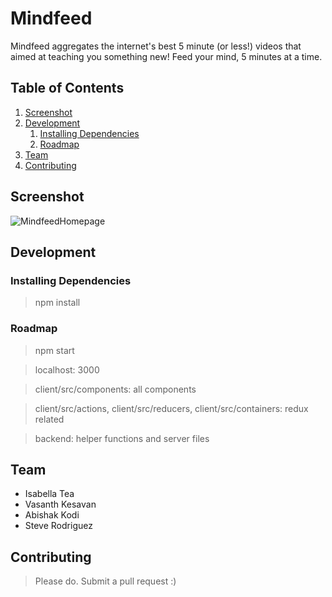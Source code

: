 # Mindfeed
Mindfeed aggregates the internet's best 5 minute (or less!) videos that aimed at teaching you something new!
Feed your mind, 5 minutes at a time.

## Table of Contents

1. [Screenshot](#screenshot)
1. [Development](#development)
    1. [Installing Dependencies](#installing-dependencies)
    1. [Roadmap](#roadmap)
1. [Team](#team)
1. [Contributing](#contributing)

## Screenshot

![MindfeedHomepage](http://i67.tinypic.com/2hwd0cw.png)

## Development


### Installing Dependencies

> npm install

### Roadmap

> npm start

> localhost: 3000

> client/src/components: all components

> client/src/actions, client/src/reducers, client/src/containers: redux related

> backend: helper functions and server files


## Team

  - Isabella Tea
  - Vasanth Kesavan
  - Abishak Kodi
  - Steve Rodriguez
  
## Contributing

> Please do. Submit a pull request :)

